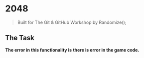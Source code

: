 # 2048
> Built for The Git & GitHub Workshop by Randomize();

## The Task
**The error in this functionality is** 
**there is error in the game code.**